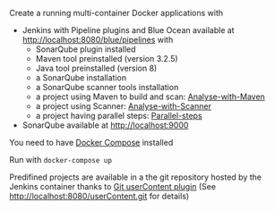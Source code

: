 Create a running multi-container Docker applications with
* Jenkins with Pipeline plugins and Blue Ocean available at <http://localhost:8080/blue/pipelines> with 
  * SonarQube plugin installed
  * Maven tool preinstalled (version 3.2.5)
  * Java tool preinstalled (version 8)
  * a SonarQube installation
  * a SonarQube scanner tools installation
  * a project using Maven to build and scan: [Analyse-with-Maven](http://localhost:8080/blue/organizations/jenkins/Analyse-with-Maven/activity)
  * a project using Scanner: [Analyse-with-Scanner](http://localhost:8080/blue/organizations/jenkins/Analyse-with-Scanner/activity)
  * a project having parallel steps: [Parallel-steps](http://localhost:8080/blue/organizations/jenkins/Parallel-steps/activity)
* SonarQube available at <http://localhost:9000>

You need to have [Docker Compose](https://docs.docker.com/compose/) installed

Run with ```docker-compose up```

Predifined projects are available in a the git repository hosted by the Jenkins container thanks to [Git userContent plugin](https://wiki.jenkins-ci.org/display/JENKINS/Git+userContent+plugin) (See <http://localhost:8080/userContent.git> for details)
